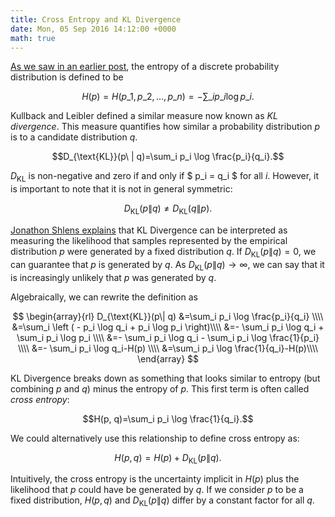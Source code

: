 ```yaml
---
title: Cross Entropy and KL Divergence
date: Mon, 05 Sep 2016 14:12:00 +0000
math: true
---
```

[As we saw in an earlier post](https://tdhopper.com/blog/entropy-of-a-discrete-probability-distribution/), the entropy of a discrete probability distribution is defined to be

$$H(p)=H(p\_1,p\_2,\ldots,p\_n)=-\sum\_{i}p\_i \log p\_i.$$

Kullback and Leibler defined a similar measure now known as _KL divergence_. This measure quantifies how similar a probability distribution $p$ is to a candidate distribution $q$.

$$D_{\text{KL}}(p\ | q)=\sum_i p_i \log \frac{p_i}{q_i}.$$


$D_\text{KL}$ is non-negative and zero if and only if $ p_i = q_i $ for all $i$. However, it is important to note that it is not in general symmetric:

$$ D_{\text{KL}}(p\| q) \neq D_{\text{KL}}(q\| p).$$

[Jonathon Shlens explains](http://arxiv.org/pdf/1404.2000v1.pdf) that KL Divergence can be interpreted as measuring the likelihood that samples represented by the empirical distribution $p$ were generated by a fixed distribution $q$. If $D_{\text{KL}}(p\| q)=0$, we can guarantee that $p$ is generated by $q$. As $D_{\text{KL}}(p\| q)\rightarrow\infty$, we can say that it is increasingly unlikely that $p$ was generated by $q$.

Algebraically, we can rewrite the definition as

$$ \begin{array}{rl} D_{\text{KL}}(p\| q)     &=\sum_i p_i \log \frac{p_i}{q_i} \\\\     &=\sum_i \left ( - p_i \log q_i +  p_i \log p_i \right)\\\\     &=- \sum_i p_i \log q_i + \sum_i  p_i \log p_i \\\\     &=- \sum_i p_i \log q_i - \sum_i  p_i \log \frac{1}{p_i} \\\\     &=- \sum_i p_i \log q_i-H(p) \\\\     &=\sum_i p_i \log \frac{1}{q_i}-H(p)\\\\ \end{array} $$

KL Divergence breaks down as something that looks similar to entropy (but combining $p$ and $q$) minus the entropy of $p$. This first term is often called _cross entropy_:

$$H(p, q)=\sum_i p_i \log \frac{1}{q_i}.$$

We could alternatively use this relationship to define cross entropy as:

$$H(p, q)=H(p) + D_\text{KL}(p\| q).$$

Intuitively, the cross entropy is the uncertainty implicit in $H(p)$ plus the likelihood that $p$ could have be generated by $q$. If we consider $p$ to be a fixed distribution, $H(p, q)$ and $D_\text{KL}(p \| q)$ differ by a constant factor for all $q$.
